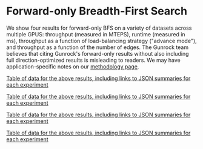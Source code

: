# Forward-only Breadth-First Search

We show four results for forward-only BFS on a variety of datasets across multiple GPUS: throughput (measured in MTEPS), runtime (measured in ms), throughput as a function of load-balancing strategy ("advance mode"), and throughput as a function of the number of edges. The Gunrock team believes that citing Gunrock's forward-only results without also including full direction-optimized results is misleading to readers. We may have application-specific notes on our [methodology page](/gunrock/methodology).

<div id="vis_gunrock_primitives_bfs_mteps"></div>
<script type="text/javascript">
  var spec = "https://raw.githubusercontent.com/gunrock/io/master/plots/gunrock_primitives_bfs_mteps.json";
  vegaEmbed('#vis_gunrock_primitives_bfs_mteps', spec).then(function(result) {
    // Access the Vega view instance (https://vega.github.io/vega/docs/api/view/) as result.view
  }).catch(console.error);
</script>

[Table of data for the above results, including links to JSON summaries for each experiment](https://raw.githubusercontent.com/gunrock/io/master/plots/gunrock_primitives_bfs_mteps_table.html ':include :type=markdown')

<div id="vis_gunrock_primitives_bfs_avg_process_time"></div>
<script type="text/javascript">
  var spec = "https://raw.githubusercontent.com/gunrock/io/master/plots/gunrock_primitives_bfs_avg_process_time.json";
  vegaEmbed('#vis_gunrock_primitives_bfs_avg_process_time', spec).then(function(result) {
    // Access the Vega view instance (https://vega.github.io/vega/docs/api/view/) as result.view
  }).catch(console.error);
</script>

[Table of data for the above results, including links to JSON summaries for each experiment](https://raw.githubusercontent.com/gunrock/io/master/plots/gunrock_primitives_bfs_avg_process_time_table.html ':include :type=markdown')

<div id="vis_gunrock_primitives_bfs_advance_mode"></div>
<script type="text/javascript">
  var spec = "https://raw.githubusercontent.com/gunrock/io/master/plots/gunrock_primitives_bfs_advance_mode.json";
  vegaEmbed('#vis_gunrock_primitives_bfs_advance_mode', spec).then(function(result) {
    // Access the Vega view instance (https://vega.github.io/vega/docs/api/view/) as result.view
  }).catch(console.error);
</script>

[Table of data for the above results, including links to JSON summaries for each experiment](https://raw.githubusercontent.com/gunrock/io/master/plots/gunrock_primitives_bfs_advance_mode_table.html ':include :type=markdown')

<div id="vis_gunrock_primitives_bfs_edges"></div>
<script type="text/javascript">
  var spec = "https://raw.githubusercontent.com/gunrock/io/master/plots/gunrock_primitives_bfs_edges.json";
  vegaEmbed('#vis_gunrock_primitives_bfs_edges', spec).then(function(result) {
    // Access the Vega view instance (https://vega.github.io/vega/docs/api/view/) as result.view
  }).catch(console.error);
</script>

[Table of data for the above results, including links to JSON summaries for each experiment](https://raw.githubusercontent.com/gunrock/io/master/plots/gunrock_primitives_bfs_edges_table.html ':include :type=markdown')

